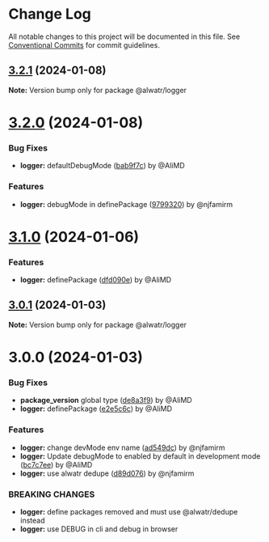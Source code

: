 # Change Log

All notable changes to this project will be documented in this file.
See [Conventional Commits](https://conventionalcommits.org) for commit guidelines.

## [3.2.1](https://github.com/Alwatr/nanolib/compare/@alwatr/logger@3.2.0...@alwatr/logger@3.2.1) (2024-01-08)

**Note:** Version bump only for package @alwatr/logger

# [3.2.0](https://github.com/Alwatr/nanolib/compare/@alwatr/logger@3.1.0...@alwatr/logger@3.2.0) (2024-01-08)

### Bug Fixes

* **logger:** defaultDebugMode ([bab9f7c](https://github.com/Alwatr/nanolib/commit/bab9f7c7b26fc2f50476ebc74d484a4b39c9dbda)) by @AliMD

### Features

* **logger:** debugMode in definePackage ([9799320](https://github.com/Alwatr/nanolib/commit/97993203d76db57e55b31bef485ea77cfd32a64c)) by @njfamirm

# [3.1.0](https://github.com/Alwatr/nanolib/compare/@alwatr/logger@3.0.1...@alwatr/logger@3.1.0) (2024-01-06)

### Features

* **logger:** definePackage ([dfd090e](https://github.com/Alwatr/nanolib/commit/dfd090ebd691c9a589370094d49f950524f71369)) by @AliMD

## [3.0.1](https://github.com/Alwatr/nanolib/compare/@alwatr/logger@3.0.0...@alwatr/logger@3.0.1) (2024-01-03)

**Note:** Version bump only for package @alwatr/logger

# 3.0.0 (2024-01-03)

### Bug Fixes

* __package_version__ global type ([de8a3f9](https://github.com/Alwatr/nanolib/commit/de8a3f93bdb5a786c42f56324072b4b9520ce3a1)) by @AliMD
* **logger:** definePackage ([e2e5c6c](https://github.com/Alwatr/nanolib/commit/e2e5c6c8175d6f7bfba1d103c1cac2f647aa6116)) by @AliMD

### Features

* **logger:** change devMode env name ([ad549dc](https://github.com/Alwatr/nanolib/commit/ad549dc39e52242261c78939bd62ca10f69cea60)) by @njfamirm
* **logger:** Update debugMode to enabled by default in development mode ([bc7c7ee](https://github.com/Alwatr/nanolib/commit/bc7c7ee1118a259ceaa1be1dade90f2f9ccf9e1d)) by @AliMD
* **logger:** use alwatr dedupe ([d89d076](https://github.com/Alwatr/nanolib/commit/d89d076c9fd0dd311804831b1ac0ea955efd4b6d)) by @njfamirm

### BREAKING CHANGES

* **logger:** define packages removed and must use @alwatr/dedupe instead
* **logger:** use DEBUG in cli and debug in browser
